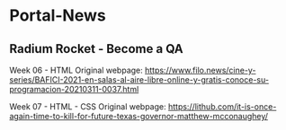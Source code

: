 # Portal-News

## Radium Rocket - Become a QA

Week 06 - HTML
Original webpage: 
https://www.filo.news/cine-y-series/BAFICI-2021-en-salas-al-aire-libre-online-y-gratis-conoce-su-programacion-20210311-0037.html


Week 07 - HTML - CSS
Original webpage: 
https://lithub.com/it-is-once-again-time-to-kill-for-future-texas-governor-matthew-mcconaughey/ 


